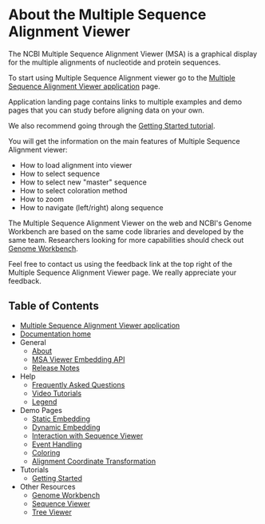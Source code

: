 About the Multiple Sequence Alignment Viewer
============================================

The NCBI Multiple Sequence Alignment Viewer (MSA) is a graphical display
for the multiple alignments of nucleotide and protein sequences.

To start using Multiple Sequence Alignment viewer go to the [Multiple
Sequence Alignment Viewer application](/projects/msaviewer/) page.

Application landing page contains links to multiple examples and demo
pages that you can study before aligning data on your own.

We also recommend going through the [Getting Started
tutorial](/tools/msaviewer/tutorial1/).

You will get the information on the main features of Multiple Sequence
Alignment viewer:

-   How to load alignment into viewer
-   How to select sequence
-   How to select new "master" sequence
-   How to select coloration method
-   How to zoom
-   How to navigate (left/right) along sequence

The Multiple Sequence Alignment Viewer on the web and NCBI's Genome
Workbench are based on the same code libraries and developed by the same
team. Researchers looking for more capabilities should check out [Genome
Workbench](/tools/gbench/).

Feel free to contact us using the feedback link at the top right of the
Multiple Sequence Alignment Viewer page. We really appreciate your
feedback.



Table of Contents
-----------------

-   [Multiple Sequence Alignment Viewer
    application](/projects/msaviewer/)
-   [Documentation home](/tools/msaviewer/)
-   General
    -   [About](/tools/msaviewer/about/)
    -   [MSA Viewer Embedding API](/tools/msaviewer/embedding-api/)
    -   [Release Notes](/tools/msaviewer/release-notes/)
-   Help
    -   [Frequently Asked Questions](/tools/msaviewer/faq/)
    -   [Video Tutorials](/tools/msaviewer/video/)
    -   [Legend](/tools/msaviewer/legend/)
-   Demo Pages
    -   [Static Embedding](/projects/msaviewer/demo_static.html)
    -   [Dynamic Embedding](/projects/msaviewer/demo_dynamic.html)
    -   [Interaction with Sequence
        Viewer](/projects/msaviewer/demo_sv.html)
    -   [Event Handling](/projects/msaviewer/demo_events.html)
    -   [Coloring](/projects/msaviewer/demo_coloring.html)
    -   [Alignment Coordinate
        Transformation](/projects/msaviewer/demo_mapping.html)
-   Tutorials
    -   [Getting Started](/tools/msaviewer/tutorial1)
-   Other Resources
    -   [Genome Workbench](/tools/gbench/)
    -   [Sequence Viewer](/projects/sviewer/)
    -   [Tree Viewer](/projects/treeview/)

